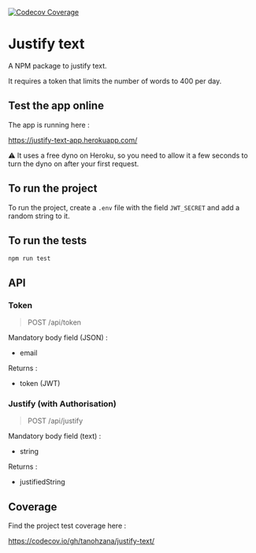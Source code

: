 
[![Codecov Coverage](https://img.shields.io/codecov/c/github/tanohzana/justify-text/&lt;main.svg?style=flat-square)](https://codecov.io/gh/tanohzana/justify-text/)

# Justify text

A NPM package to justify text.

It requires a token that limits the number of words to 400 per day.

## Test the app online

The app is running here :

https://justify-text-app.herokuapp.com/

⚠️ It uses a free dyno on Heroku, so you need to allow it a few seconds to turn the dyno on after your first request.

## To run the project

To run the project, create a `.env` file with the field `JWT_SECRET` and add a random string to it.

## To run the tests

`npm run test`

## API

### Token

> POST /api/token

Mandatory body field (JSON) :

- email

Returns :

- token (JWT)

### Justify (with Authorisation)

> POST /api/justify

Mandatory body field (text) :

- string

Returns :

- justifiedString

## Coverage

Find the project test coverage here :

https://codecov.io/gh/tanohzana/justify-text/
